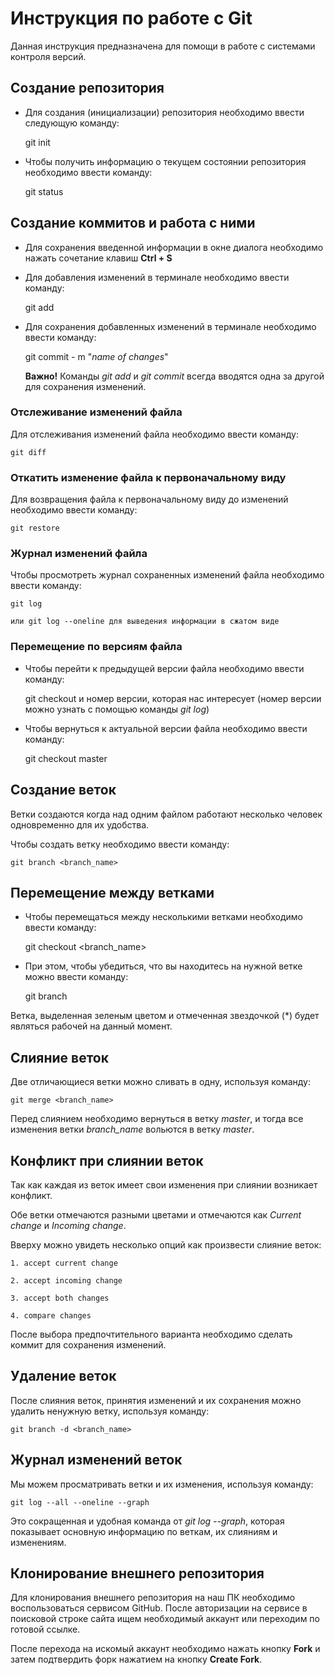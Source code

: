 # Инструкция по работе с Git 

Данная инструкция предназначена для помощи в работе с системами контроля версий.

## Создание репозитория

* Для создания (инициализации) репозитория необходимо ввести следующую команду: 

    git init

* Чтобы получить информацию о текущем состоянии репозитория необходимо ввести команду: 

    git status

## Создание коммитов и работа с ними

* Для сохранения введенной информации в окне диалога необходимо нажать сочетание клавиш **Ctrl + S**

* Для добавления изменений в терминале необходимо ввести команду: 

    git add

* Для сохранения добавленных изменений в терминале необходимо ввести команду: 

    git commit - m "*name of changes*"

    **Важно!** Команды *git add* и *git commit* всегда вводятся одна за другой для сохранения изменений.

### Отслеживание изменений файла

Для отслеживания изменений файла необходимо ввести команду:

    git diff

### Откатить изменение файла к первоначальному виду

Для возвращения файла к первоначальному виду до изменений необходимо ввести команду: 

    git restore

### Журнал изменений файла 

Чтобы просмотреть журнал сохраненных изменений файла необходимо ввести команду: 

    git log 

    или git log --oneline для выведения информации в сжатом виде
    
### Перемещение по версиям файла

* Чтобы перейти к предыдущей версии файла необходимо ввести команду:

    git checkout и номер версии, которая нас интересует (номер версии можно узнать с помощью команды *git log*)

* Чтобы вернуться к актуальной версии файла необходимо ввести команду: 

    git checkout master

## Создание веток

Ветки создаются когда над одним файлом работают несколько человек одновременно для их удобства.

Чтобы создать ветку необходимо ввести команду: 

    git branch <branch_name>

## Перемещение между ветками

* Чтобы перемещаться между несколькими ветками необходимо ввести команду:

    git checkout <branch_name>

* При этом, чтобы убедиться, что вы находитесь на нужной ветке можно ввести команду:

    git branch

Ветка, выделенная зеленым цветом и отмеченная звездочкой (*) будет являться рабочей на данный момент.

## Слияние веток 

Две отличающиеся ветки можно сливать в одну, используя команду: 

    git merge <branch_name>

Перед слиянием необходимо вернуться в ветку *master*, и тогда все изменения ветки *branch_name* вольются в ветку *master*.

## Конфликт при слиянии веток 

Так как каждая из веток имеет свои изменения при слиянии возникает конфликт. 

Обе ветки отмечаются разными цветами и отмечаются как *Current change* и *Incoming change*.

Вверху можно увидеть несколько опций как произвести слияние веток: 

    1. accept current change

    2. accept incoming change

    3. accept both changes 

    4. compare changes 

После выбора предпочтительного варианта необходимо сделать коммит для сохранения изменений. 

## Удаление веток 

После слияния веток, принятия изменений и их сохранения можно удалить ненужную ветку, используя команду: 

    git branch -d <branch_name>
 
## Журнал изменений веток

Мы можем просматривать ветки и их изменения, используя команду:

    git log --all --oneline --graph

Это сокращенная и удобная команда от *git log --graph*, которая показывает основную информацию по веткам, их слияниям и изменениям.

## Клонирование внешнего репозитория

Для клонирования внешнего репозитория на наш ПК необходимо воспользоваться сервисом GitHub. После авторизации на сервисе в поисковой строке сайта ищем необходимый аккаунт или переходим по готовой ссылке.

После перехода на искомый аккаунт необходимо нажать кнопку **Fork** и затем подтвердить форк нажатием на кнопку **Create Fork**. 